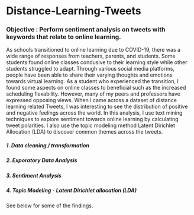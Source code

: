 # Distance-Learning-Tweets

### Objective : Perform sentiment analysis on tweets with keywords that relate to online learning.

As schools transitioned to online learning due to COVID-19, there was a wide range of responses from teachers, parents, and students. Some students found online classes condusive to their learning style while other students struggled to adapt. Through various social media platforms, people have been able to share their varying thoughts and emotions towards virtual learning. As a student who experienced the transition, I found some aspects on online classes to beneficial such as the increased scheduling flexability. However, many of my peers and professors have expressed opposing views. When I came across a dataset of distance learning related Tweets, I was interesting to see the distribution of positive and negative feelings across the world. In this analysis, I use text mining techniques to explore sentiment towards online learning by calculating tweet polarities. I also use the topic modeling method Latent Dirichlet Allocation (LDA) to discover common themes across the tweets. 

##### 1. Data cleaning / transformation 
##### 2. Exporatory Data Analysis
##### 3. Sentiment Analysis
##### 4. Topic Modeling - Latent Dirichlet allocation (LDA)

See below for some of the findings.
